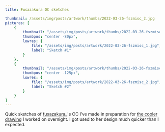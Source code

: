 ```yaml
---
title: Fusazakura OC sketches

thumbnail: /assets/img/posts/artwork/thumbs/2022-03-26-fszmisc_2.jpg
pictures: [
	{
		thumbnail: "/assets/img/posts/artwork/thumbs/2022-03-26-fszmisc_1.jpg",
		thumbpos: "center -80px",
		lowres: {
			file: "/assets/img/posts/artwork/2022-03-26-fszmisc_1.jpg",
			label: "Sketch #1"
		}
	},
	{
		thumbnail: "/assets/img/posts/artwork/thumbs/2022-03-26-fszmisc_2.jpg",
		thumbpos: "center -125px",
		lowres: {
			file: "/assets/img/posts/artwork/2022-03-26-fszmisc_2.jpg",
			label: "Sketch #2"
		}
	}
]
---
```

Quick sketches of [fusazakura_](https://twitter.com/fusazakura_)'s OC I've made in preparation for [the cooler drawing](/artwork/2022-03-26-fuszbday) I worked on overnight.
I got used to her design much quicker than I expected.
